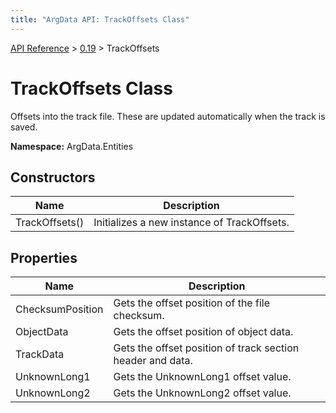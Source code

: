 ```yaml
---
title: "ArgData API: TrackOffsets Class"
---
```


[API Reference](/argdata/api) &gt; [0.19](/argdata/api/0.19) &gt; TrackOffsets

# TrackOffsets Class

Offsets into the track file. These are updated automatically when the track is saved.

**Namespace:** ArgData.Entities

## Constructors

<table class="table table-bordered table-striped ">
<thead>
  <tr>
    <th>Name</th>
    <th>Description</th>
  </tr>
</thead>
<tbody>
  <tr>
    <td>TrackOffsets()</td>
    <td>Initializes a new instance of TrackOffsets.</td>
  </tr>
</tbody>
</table>


## Properties

<table class="table table-bordered table-striped ">
<thead>
  <tr>
    <th>Name</th>
    <th>Description</th>
  </tr>
</thead>
<tbody>
  <tr>
    <td>ChecksumPosition</td>
    <td>Gets the offset position of the file checksum.</td>
  </tr>
  <tr>
    <td>ObjectData</td>
    <td>Gets the offset position of object data.</td>
  </tr>
  <tr>
    <td>TrackData</td>
    <td>Gets the offset position of track section header and data.</td>
  </tr>
  <tr>
    <td>UnknownLong1</td>
    <td>Gets the UnknownLong1 offset value.</td>
  </tr>
  <tr>
    <td>UnknownLong2</td>
    <td>Gets the UnknownLong2 offset value.</td>
  </tr>
</tbody>
</table>


